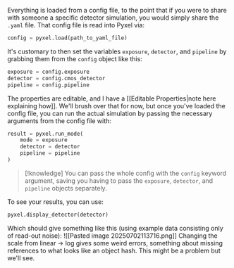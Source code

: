 Everything is loaded from a config file, to the point that if you were to share with someone a specific detector simulation, you would simply share the `.yaml` file. That config file is read into Pyxel via:
```python
config = pyxel.load(path_to_yaml_file)
```

It's customary to then set the variables `exposure`, `detector`, and `pipeline` by grabbing them from the `config` object like this:
```python
exposure = config.exposure
detector = config.cmos_detector
pipeline = config.pipeline
```

The properties are editable, and I have a [[Editable Properties|note here explaining how]]. We'll brush over that for now, but once you've loaded the config file, you can run the actual simulation by passing the necessary arguments from the config file with:
```python
result = pyxel.run_mode(
	mode = exposure
	detector = detector
	pipeline = pipeline
)
```

> [!knowledge] You can pass the whole config with the `config` keyword argument, saving you having to pass the `exposure`, `detector`, and `pipeline` objects separately.

To see your results, you can use:
```python
pyxel.display_detector(detector)
```
 
 Which should give something like this (using example data consisting only of read-out noise):
 ![[Pasted image 20250702113716.png]]
Changing the scale from linear -> log gives some weird errors, something about missing references to what looks like an object hash. This might be a problem but we'll see.